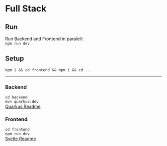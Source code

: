 # Full Stack
## Run
Run Backend and Frontend in paralell:  
`npm run dev`  

## Setup  
`npm i && cd frontend && npm i && cd ..`

---
### Backend  
`cd backend`  
`mvn quarkus:dev`  
[Quarkus Readme](https://gitlab.com/joofthan/templates/quarkus-minimal-pom/-/blob/master/README.md)
### Frontend  
`cd frontend`  
`npm run dev`  
[Svelte Readme](https://github.com/sveltejs/template/blob/master/README.md)